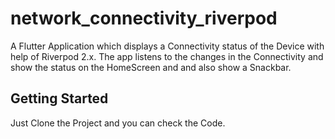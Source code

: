 # network_connectivity_riverpod

A Flutter Application which displays a Connectivity status of the Device with help of Riverpod 2.x. 
The app listens to the changes in the Connectivity and show the status on the HomeScreen and and also show a Snackbar. 


## Getting Started

Just Clone the Project and you can check the Code.
